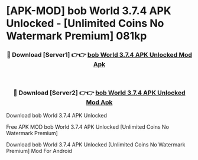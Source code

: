 # [APK-MOD] bob World 3.7.4 APK Unlocked - [Unlimited Coins No Watermark Premium] 081kp



<div align="center">
<h3>🔴 Download [Server1] 👉👉 <a href="https://momento.my/?title=bob_World_3.7.4_APK_Unlocked">bob World 3.7.4 APK Unlocked Mod Apk</a></h3><br>

<h3>🔴 Download [Server2] 👉👉 <a href="https://momento.my/?title=bob_World_3.7.4_APK_Unlocked">bob World 3.7.4 APK Unlocked Mod Apk</a></h3>
</div>



Download bob World 3.7.4 APK Unlocked 

Free APK MOD bob World 3.7.4 APK Unlocked [Unlimited Coins No Watermark Premium]

Download bob World 3.7.4 APK Unlocked [Unlimited Coins No Watermark Premium] Mod For Android
